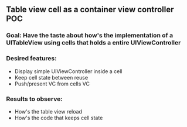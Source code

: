 ## Table view cell as a container view controller POC

### Goal: Have the taste about how's the implementation of a UITableView using cells that holds a entire UIViewController

### Desired features:
* Display simple UIViewController inside a cell
* Keep cell state between reuse
* Push/present VC from cells VC

### Results to observe:
* How's the table view reload
* How's the code that keeps cell state
